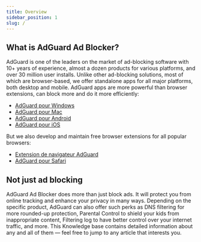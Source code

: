 ```yaml
---
title: Overview
sidebar_position: 1
slug: /
---
```


## What is AdGuard Ad Blocker?

AdGuard is one of the leaders on the market of ad-blocking software with 10+ years of experience, almost a dozen products for various platforms, and over 30 million user installs. Unlike other ad-blocking solutions, most of which are browser-based, we offer standalone apps for all major platforms, both desktop and mobile. AdGuard apps are more powerful than browser extensions, can block more and do it more efficiently:

- [AdGuard pour Windows](/adguard-for-windows/features/home-screen)
- [AdGuard pour Mac](/adguard-for-mac/overview)
- [AdGuard pour Android](/adguard-for-android/overview)
- [AdGuard pour iOS](/adguard-for-ios/overview)

But we also develop and maintain free browser extensions for all popular browsers:

- [Extension de navigateur AdGuard](/adguard-browser-extension/overview)
- [AdGuard pour Safari](/adguard-for-safari/features/general)

## Not just ad blocking

AdGuard Ad Blocker does more than just block ads. It will protect you from online tracking and enhance your privacy in many ways. Depending on the specific product, AdGuard can also offer such perks as DNS filtering for more rounded-up protection, Parental Control to shield your kids from inappropriate content, Filtering log to have better control over your internet traffic, and more. This Knowledge base contains detailed information about any and all of them — feel free to jump to any article that interests you.
